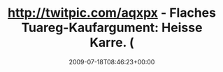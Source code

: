 ---
retweeted: false
source: <a href="http://twitter.com" rel="nofollow">Twitter Web Client</a>
entities:
  hashtags: []
  symbols: []
  user_mentions: []
  urls: []
display_text_range:
- '0'
- '124'
favorite_count: '1'
id_str: '2704023514'
truncated: false
retweet_count: '0'
id: '2704023514'
created_at: Sat Jul 18 08:46:23 +0000 2009
favorited: false
full_text: 'http://twitpic.com/aqxpx - Flaches Tuareg-Kaufargument: Heisse Karre.
  (No people where harmed in the making of this twitpic)'
lang: en
tags:
- pesos/twitter
date: '2009-07-18T08:46:23+00:00'
src: https://twitter.com/bascht/status/2704023514
original_url: https://twitter.com/bascht/status/2704023514
type: twitter_tweet
text: 'http://twitpic.com/aqxpx - Flaches Tuareg-Kaufargument: Heisse Karre. (No people
  where harmed in the making of this twitpic)'
title: 'http://twitpic.com/aqxpx - Flaches Tuareg-Kaufargument: Heisse Karre. ('

---